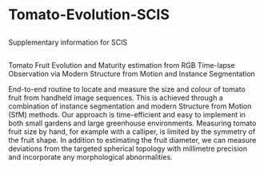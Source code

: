 # Tomato-Evolution-SCIS
##
Supplementary information for SCIS

##

Tomato Fruit Evolution and Maturity estimation from RGB Time-lapse Observation via Modern Structure from Motion and Instance Segmentation

End-to-end routine to locate and measure the size and colour of tomato fruit from handheld image sequences. This is achieved through a combination of instance segmentation and modern Structure from Motion (SfM) methods. Our approach is time-efficient and easy to implement in both small gardens and large greenhouse environments. Measuring tomato fruit size by hand, for example with a calliper, is limited by the symmetry of the fruit shape. In addition to estimating the fruit diameter, we can measure deviations from the targeted spherical topology with millimetre precision and incorporate any morphological abnormalities.
